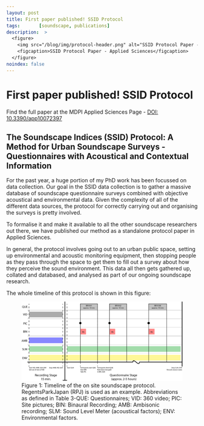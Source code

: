 ```yaml
---
layout: post
title: First paper published! SSID Protocol
tags:       [soundscape, publications]
description:  >
  <figure>
    <img src="/blog/img/protocol-header.png" alt="SSID Protocol Paper - Applied Sciences"/>
    <figcaption>SSID Protocol Paper - Applied Sciences</figcaption>
  </figure>
noindex: false
---
```


# First paper published! SSID Protocol

Find the full paper at the MDPI Applied Sciences Page - [DOI: 10.3390/app10072397](https://www.mdpi.com/2076-3417/10/7/2397)

## The Soundscape Indices (SSID) Protocol: A Method for Urban Soundscape Surveys - Questionnaires with Acoustical and Contextual Information

For the past year, a huge portion of my PhD work has been focussed on data collection. Our goal in the SSID data collection is to gather a massive database of soundscape questionnaire surveys combined with objective acoustical and environmental data. Given the complexity of all of the different data sources, the protocol for correctly carrying out and organising the surveys is pretty involved.

To formalise it and make it available to all the other soundscape researchers out there, we have published our method as a standalone protocol paper in Applied Sciences. 

In general, the protocol involves going out to an urban public space, setting up environmental and acoustic monitoring equipment, then stopping people as they pass through the space to get them to fill out a survey about how they perceive the sound environment. This data all then gets gathered up, collated and databased, and analysed as part of our ongoing soundscape research.

The whole timeline of this protocol is shown in this figure:

<figure>
  <img src="/blog/img/Survey-Diagram_V2.png"/>
  <figcaption>Figure 1: Timeline of the on site soundscape protocol. RegentsParkJapan (RPJ) is used as an example. Abbreviations as defined in Table 3-QUE: Questionnaires; VID: 360 video; PIC: Site pictures; BIN: Binaural Recording; AMB: Ambisonic recording; SLM: Sound Level Meter (acoustical factors); ENV: Environmental factors.</figcaption>
</figure>
